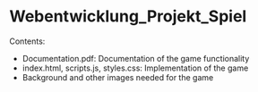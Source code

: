 # Webentwicklung_Projekt_Spiel
Contents:
* Documentation.pdf: Documentation of the game functionality
* index.html, scripts.js, styles.css: Implementation of the game
* Background and other images needed for the game
